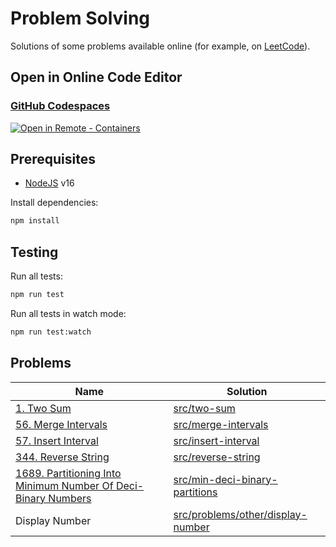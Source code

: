 # Problem Solving

Solutions of some problems available online (for example, on [LeetCode](https://leetcode.com/problemset/all/)).

## Open in Online Code Editor

### [GitHub Codespaces](https://github.com/features/codespaces)

[![Open in Remote - Containers](https://img.shields.io/static/v1?label=Remote%20-%20Containers&message=Open&color=blue&logo=visualstudiocode)](https://vscode.dev/redirect?url=vscode://ms-vscode-remote.remote-containers/cloneInVolume?url=https://github.com/satelllte/problem-solving)

## Prerequisites

- [NodeJS](https://nodejs.org/) v16

Install dependencies:

```bash
npm install
```

## Testing

Run all tests:

```bash
npm run test
```

Run all tests in watch mode:

```bash
npm run test:watch
```

## Problems

| Name | Solution |
|---|---|
| [1. Two Sum](https://leetcode.com/problems/two-sum/) | [src/two-sum](src/two-sum) |
| [56. Merge Intervals](https://leetcode.com/problems/merge-intervals/) | [src/merge-intervals](src/merge-intervals) |
| [57. Insert Interval](https://leetcode.com/problems/insert-interval/) | [src/insert-interval](src/insert-interval) |
| [344. Reverse String](https://leetcode.com/problems/reverse-string/) | [src/reverse-string](src/reverse-string) |
| [1689. Partitioning Into Minimum Number Of Deci-Binary Numbers](https://leetcode.com/problems/partitioning-into-minimum-number-of-deci-binary-numbers/) | [src/min-deci-binary-partitions](src/min-deci-binary-partitions) |
| Display Number | [src/problems/other/display-number](src/problems/other/display-number) |